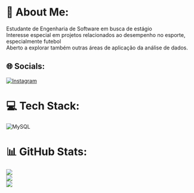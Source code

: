 # 💫 About Me:
Estudante de Engenharia de Software em busca de estágio <br>Interesse especial em projetos relacionados ao desempenho no esporte, especialmente futebol<br>Aberto a explorar também outras áreas de aplicação da análise de dados.<br>


## 🌐 Socials:
[![Instagram](https://img.shields.io/badge/Instagram-%23E4405F.svg?logo=Instagram&logoColor=white)](https://instagram.com/aiassefelipe) 

# 💻 Tech Stack:
![MySQL](https://img.shields.io/badge/mysql-%2300000f.svg?style=for-the-badge&logo=mysql&logoColor=white)
# 📊 GitHub Stats:
![](https://github-readme-stats.vercel.app/api?username=DevFelipeAiasse&theme=dracula&hide_border=true&include_all_commits=false&count_private=false)<br/>
![](https://github-readme-streak-stats.herokuapp.com/?user=DevFelipeAiasse&theme=dracula&hide_border=true)<br/>
![](https://github-readme-stats.vercel.app/api/top-langs/?username=DevFelipeAiasse&theme=dracula&hide_border=true&include_all_commits=false&count_private=false&layout=compact)

<!-- Proudly created with GPRM ( https://gprm.itsvg.in ) -->
